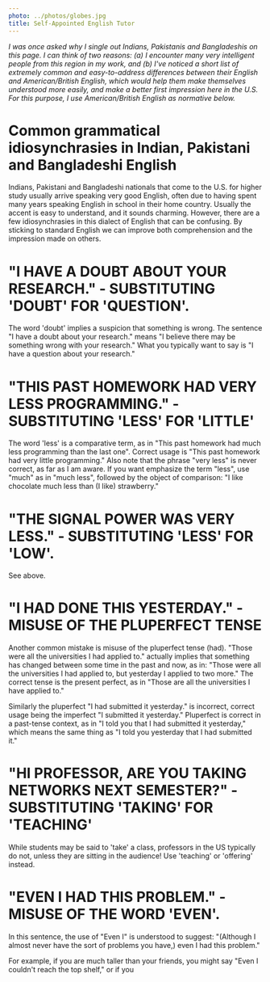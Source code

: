 ```yaml
---
photo: ../photos/globes.jpg
title: Self-Appointed English Tutor
---
```


_I was once asked why I single out Indians, Pakistanis and Bangladeshis on this page. I can think of two reasons: (a) I encounter many very intelligent people from this region in my work, and (b) I've noticed a short list of extremely common and easy-to-address differences between their English and American/British English, which would help them make themselves understood more easily, and make a better first impression here in the U.S. For this purpose, I use American/British English as normative below._

# Common grammatical idiosynchrasies in Indian, Pakistani and Bangladeshi English
Indians, Pakistani and Bangladeshi nationals that come to the U.S. for higher study usually arrive speaking very good English, often due to having spent many years speaking English in school in their home country. Usually the accent is easy to understand, and it sounds charming. However, there are a few idiosynchrasies in this dialect of English that can be confusing. By sticking to standard English we can improve both comprehension and the impression made on others. 


# "I HAVE A DOUBT ABOUT YOUR RESEARCH." - SUBSTITUTING 'DOUBT' FOR 'QUESTION'.
The word 'doubt' implies a suspicion that something is wrong. The sentence "I have a doubt about your research." means "I believe there may be something wrong with your research." What you typically want to say is "I have a question about your research."

# "THIS PAST HOMEWORK HAD VERY LESS PROGRAMMING." - SUBSTITUTING 'LESS' FOR 'LITTLE'
The word 'less' is a comparative term, as in "This past homework had much less programming than the last one". Correct usage is "This past homework had very little programming." Also note that the phrase "very less" is never correct, as far as I am aware. If you want emphasize the term "less", use "much" as in "much less", followed by the object of comparison: "I like chocolate much less than (I like) strawberry."

# "THE SIGNAL POWER WAS VERY LESS." - SUBSTITUTING 'LESS' FOR 'LOW'.
See above.

# "I HAD DONE THIS YESTERDAY." - MISUSE OF THE PLUPERFECT TENSE
Another common mistake is misuse of the pluperfect tense (had). "Those were all the universities I had applied to." actually implies that something has changed between some time in the past and now, as in: "Those were all the universities I had applied to, but yesterday I applied to two more." The correct tense is the present perfect, as in "Those are all the universities I have applied to."

Similarly the pluperfect "I had submitted it yesterday." is incorrect, correct usage being the imperfect "I submitted it yesterday." Pluperfect is correct in a past-tense context, as in "I told you that I had submitted it yesterday," which means the same thing as "I told you yesterday that I had submitted it."

# "HI PROFESSOR, ARE YOU TAKING NETWORKS NEXT SEMESTER?" - SUBSTITUTING 'TAKING' FOR 'TEACHING'
While students may be said to 'take' a class, professors in the US typically do not, unless they are sitting in the audience! 
Use 'teaching' or 'offering' instead. 

# "EVEN I HAD THIS PROBLEM." - MISUSE OF THE WORD 'EVEN'.
In this sentence, the use of "Even I" is understood to suggest: "(Although I almost never have the sort of problems you have,) even I had this problem."

For example, if you are much taller than your friends, you might say "Even I couldn't reach the top shelf," or if you
